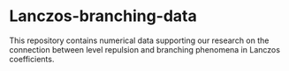 # Lanczos-branching-data
This repository contains numerical data supporting our research on the connection between level repulsion and branching phenomena in Lanczos coefficients.
